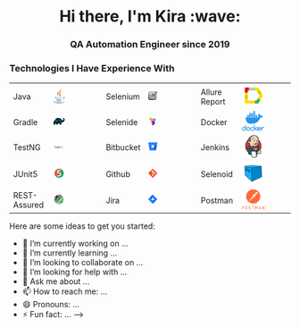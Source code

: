 <h1 align="center">Hi there, I'm Kira :wave:</h1> 
<h3 align="center">QA Automation Engineer since 2019</h3>

<h3>Technologies I Have Experience With</h3>

| | | | | | |
| ------------- | ------------- | ------------- | ------------- |------------- |------------- |
| Java  | <img width="25%" title="Java" src="images/java-logo.svg"> | Selenium  | <img width="20%" title="Selenium" src="images/selenium-logo.png">  | Allure Report  | <img width="50%" title="Allure Report" src="images/allure-Report-logo.svg">  |
| Gradle  | <img width="25%" title="Gradle" src="images/gradle-logo.svg "> | Selenide  | <img width="20%" title="Selenide" src="images/selenide-logo.svg">  |  Docker  | <img width="50%" title="Docker" src="images/docker-logo.png">  |
| TestNG  | <img width="25%" title="TestNG" src="images/testng-logo.png"> | Bitbucket  | <img width="20%" title="Bitbucket" src="images/bitbucket-logo.png"> | Jenkins  | <img width="50%" title="Jenkins" src="images/jenkins-logo.svg"> |
| JUnit5  | <img width="25%" title="JUnit5" src="images/junit5-logo.svg"> | Github  | <img width="20%" title="Github" src="images/git-logo.svg"> | Selenoid  | <img width="50%" title="Selenoid" src="images/selenoid-logo.svg"> |
| REST-Assured  | <img width="25%" title="REST-Assured" src="images/rest-assured-logo.svg"> | Jira  | <img width="20%" title="Jira" src="images/jira-logo.svg">  | Postman  | <img width="50%" title="Postman" src="images/postman-logo.png"> |


Here are some ideas to get you started:

- 🔭 I’m currently working on ...
- 🌱 I’m currently learning ...
- 👯 I’m looking to collaborate on ...
- 🤔 I’m looking for help with ...
- 💬 Ask me about ...
- 📫 How to reach me: ...
- 😄 Pronouns: ...
- ⚡ Fun fact: ...
-->
